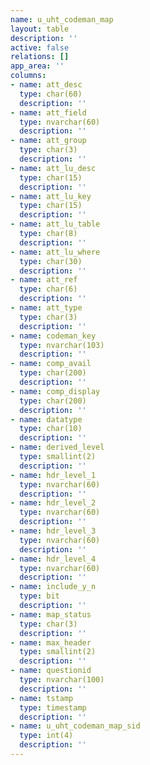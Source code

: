 ```yaml
---
name: u_uht_codeman_map
layout: table
description: ''
active: false
relations: []
app_area: ''
columns:
- name: att_desc
  type: char(60)
  description: ''
- name: att_field
  type: nvarchar(60)
  description: ''
- name: att_group
  type: char(3)
  description: ''
- name: att_lu_desc
  type: char(15)
  description: ''
- name: att_lu_key
  type: char(15)
  description: ''
- name: att_lu_table
  type: char(8)
  description: ''
- name: att_lu_where
  type: char(30)
  description: ''
- name: att_ref
  type: char(6)
  description: ''
- name: att_type
  type: char(3)
  description: ''
- name: codeman_key
  type: nvarchar(103)
  description: ''
- name: comp_avail
  type: char(200)
  description: ''
- name: comp_display
  type: char(200)
  description: ''
- name: datatype
  type: char(10)
  description: ''
- name: derived_level
  type: smallint(2)
  description: ''
- name: hdr_level_1
  type: nvarchar(60)
  description: ''
- name: hdr_level_2
  type: nvarchar(60)
  description: ''
- name: hdr_level_3
  type: nvarchar(60)
  description: ''
- name: hdr_level_4
  type: nvarchar(60)
  description: ''
- name: include_y_n
  type: bit
  description: ''
- name: map_status
  type: char(3)
  description: ''
- name: max_header
  type: smallint(2)
  description: ''
- name: questionid
  type: nvarchar(100)
  description: ''
- name: tstamp
  type: timestamp
  description: ''
- name: u_uht_codeman_map_sid
  type: int(4)
  description: ''
---
```


